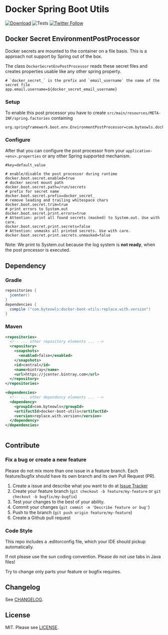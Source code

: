 # Docker Spring Boot Utils

[![Download](https://img.shields.io/bintray/v/moberwasserlechner/maven/docker-boot-utils.svg)](https://bintray.com/moberwasserlechner/maven/docker-boot-utils/_latestVersion) ![Tests](https://github.com/moberwasserlechner/docker-boot-utils/workflows/Tests/badge.svg) [![Twitter Follow](https://img.shields.io/twitter/follow/michaelowl_web.svg?style=social&label=Follow&style=flat-square)](https://twitter.com/michaelowl_web)

## Docker Secret EnvironmentPostProcessor

Docker secrets are mounted to the container on a file basis. This is a approach not support by Spring out of the box.

The class `DockerSecretEnvPostProcessor` reads these secret files and creates properties usable like any other spring property.

```properties
# `docker_secret_` is the prefix and `email_username` the name of the secret file
app.email.username=${docker_secret_email_username}
```

### Setup

To enable this post processor you have to create `src/main/resources/META-INF/spring.factories` containing
```
org.springframework.boot.env.EnvironmentPostProcessor=com.byteowls.docker.boot.DockerSecretEnvPostProcessor
```

### Configure

After that you can configure the post processor from your `application-<env>.properties` or any other Spring supported mechanism.

```properties
#key=default_value

# enable/disable the post processor during runtime
docker.boot.secret.enabled=true
# docker secret mount path
docker.boot.secret.path=/run/secrets
# prefix for secret name 
docker.boot.secret.prefix=docker_secret_
# remove leading and trailing whitespace chars
docker.boot.secret.trim=true
# print errors to System.out
docker.boot.secret.print.errors=true
# Attention: print all found secrets (masked) to System.out. Use with care.
docker.boot.secret.print.secrets=false
# Attention: unmasks all printed secrets. Use with care.
docker.boot.secret.print.secrets.unmasked=false
```

Note: We print to System.out because the log system is **not ready**, when the post processor is executed.

## Dependency

### Gradle

```gradle
repositories {
  jcenter()
}
dependencies {
  compile ("com.byteowls:docker-boot-utils:replace.with.version")
}
```

### Maven

```xml
<repositories>
  <!-- ... other repository elements ... -->
  <repository>
    <snapshots>
      <enabled>false</enabled>
    </snapshots>
    <id>central</id>
    <name>bintray</name>
    <url>https://jcenter.bintray.com</url>
  </repository>
</repositories>

<dependencies>
  <!-- ... other dependency elements ... -->
  <dependency>
    <groupId>com.byteowls</groupId>
    <artifactId>docker-boot-utils</artifactId>
    <version>replace.with.version</version>
  </dependency>
</dependencies>
    
```

## Contribute

### Fix a bug or create a new feature

Please do not mix more than one issue in a feature branch. Each feature/bugfix should have its own branch and its own Pull Request (PR).

1. Create a issue and describe what you want to do at [Issue Tracker](https://github.com/moberwasserlechner/docker-boot-utils/issues)
2. Create your feature branch (`git checkout -b feature/my-feature` or `git checkout -b bugfix/my-bugfix`)
3. Test your changes to the best of your ability.
5. Commit your changes (`git commit -m 'Describe feature or bug'`)
6. Push to the branch (`git push origin feature/my-feature`)
7. Create a Github pull request

### Code Style

This repo includes a .editorconfig file, which your IDE should pickup automatically.

If not please use the sun coding convention. Please do not use tabs in Java files!

Try to change only parts your feature or bugfix requires.

## Changelog
See [CHANGELOG](https://github.com/moberwasserlechner/docker-boot-utils/blob/master/CHANGELOG.md).

## License

MIT. Please see [LICENSE](https://github.com/moberwasserlechner/docker-boot-utils/blob/master/LICENSE).
